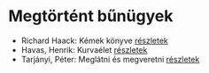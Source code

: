 # Megtörtént bűnügyek

- Richard Haack: Kémek könyve [részletek](_details/Richard%20Haack.md#id_377)
- Havas, Henrik: Kurvaélet [részletek](_details/Havas%2C%20Henrik.md#id_477)
- Tarjányi, Péter: Meglátni és megveretni [részletek](_details/Tarj%C3%A1nyi%2C%20P%C3%A9ter.md#id_478)